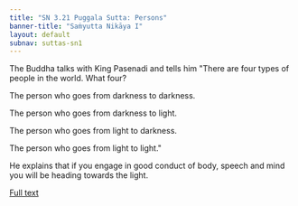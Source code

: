 ```yaml
---
title: "SN 3.21 Puggala Sutta: Persons"
banner-title: "Saṁyutta Nikāya I" 
layout: default 
subnav: suttas-sn1
---
```


The Buddha talks with King Pasenadi and tells him "There are four types of people in the world. What four?  

The person who goes from darkness to darkness.  

The person who goes from darkness to light.  

The person who goes from light to darkness.  

The person who goes from light to light."

He explains that if you engage in good conduct of body, speech and mind you will be heading towards the light.

[Full text](https://suttafriends.org/sutta/sn3-21/)
